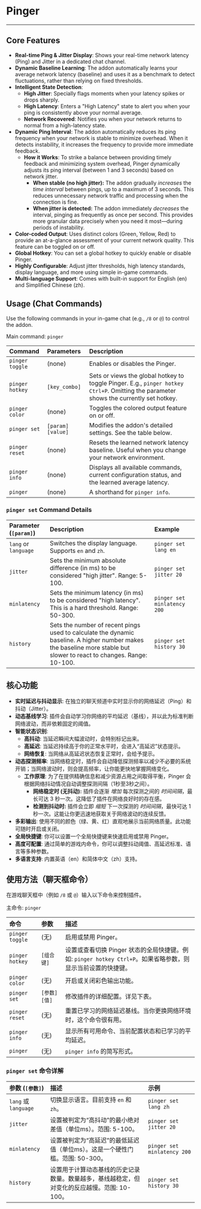
# Pinger

---

## Core Features

*   **Real-time Ping & Jitter Display**: Shows your real-time network latency (Ping) and Jitter in a dedicated chat channel.
*   **Dynamic Baseline Learning**: The addon automatically learns your average network latency (baseline) and uses it as a benchmark to detect fluctuations, rather than relying on fixed thresholds.
*   **Intelligent State Detection**:
    *   **High Jitter**: Specially flags moments when your latency spikes or drops sharply.
    *   **High Latency**: Enters a "High Latency" state to alert you when your ping is consistently above your normal average.
    *   **Network Recovered**: Notifies you when your network returns to normal from a high-latency state.
*   **Dynamic Ping Interval**: The addon automatically reduces its ping frequency when your network is stable to minimize overhead. When it detects instability, it increases the frequency to provide more immediate feedback.
    *   **How it Works**: To strike a balance between providing timely feedback and minimizing system overhead, Pinger dynamically adjusts its ping interval (between 1 and 3 seconds) based on network jitter.
        *   **When stable (no high jitter):** The addon gradually *increases* the *time interval* between pings, up to a maximum of 3 seconds. This reduces unnecessary network traffic and processing when the connection is fine.
        *   **When jitter is detected:** The addon immediately *decreases* the interval, pinging as frequently as once per second. This provides more granular data precisely when you need it most—during periods of instability.
*   **Color-coded Output**: Uses distinct colors (Green, Yellow, Red) to provide an at-a-glance assessment of your current network quality. This feature can be toggled on or off.
*   **Global Hotkey**: You can set a global hotkey to quickly enable or disable Pinger.
*   **Highly Configurable**: Adjust jitter thresholds, high latency standards, display language, and more using simple in-game commands.
*   **Multi-language Support**: Comes with built-in support for English (en) and Simplified Chinese (zh).

## Usage (Chat Commands)

Use the following commands in your in-game chat (e.g., `/8` or `@`) to control the addon.

Main command: `pinger`

| Command | Parameters | Description |
| :--- | :--- | :--- |
| `pinger toggle` | (none) | Enables or disables the Pinger. |
| `pinger hotkey`| `[key_combo]` | Sets or views the global hotkey to toggle Pinger. E.g., `pinger hotkey Ctrl+P`. Omitting the parameter shows the currently set hotkey. |
| `pinger color` | (none) | Toggles the colored output feature on or off. |
| `pinger set` | `[param] [value]` | Modifies the addon's detailed settings. See the table below. |
| `pinger reset` | (none) | Resets the learned network latency baseline. Useful when you change your network environment. |
| `pinger info` | (none) | Displays all available commands, current configuration status, and the learned average latency. |
| `pinger` | (none) | A shorthand for `pinger info`. |

### `pinger set` Command Details

| Parameter (`[param]`) | Description | Example |
| :--- | :--- | :--- |
| `lang` or `language` | Switches the display language. Supports `en` and `zh`. | `pinger set lang en` |
| `jitter` | Sets the minimum absolute difference (in ms) to be considered "high jitter". Range: 5-100. | `pinger set jitter 20` |
| `minlatency` | Sets the minimum latency (in ms) to be considered "high latency". This is a hard threshold. Range: 50-300. | `pinger set minlatency 200` |
| `history` | Sets the number of recent pings used to calculate the dynamic baseline. A higher number makes the baseline more stable but slower to react to changes. Range: 10-100. | `pinger set history 30` |
## 核心功能

*   **实时延迟与抖动显示**: 在独立的聊天频道中实时显示你的网络延迟（Ping）和抖动（Jitter）。
*   **动态基线学习**: 插件会自动学习你网络的平均延迟（基线），并以此为标准判断网络波动，而非依赖固定的阈值。
*   **智能状态识别**:
    *   **高抖动**: 当延迟瞬间大幅波动时，会特别标记出来。
    *   **高延迟**: 当延迟持续高于你的正常水平时，会进入“高延迟”状态提示。
    *   **网络恢复**: 当网络从高延迟状态恢复正常时，会给予提示。
*   **动态探测频率**: 当网络稳定时，插件会自动降低探测频率以减少不必要的系统开销；当网络波动时，则会提高频率，让你能更快地掌握网络变化。
    *   **工作原理**: 为了在提供精确信息和减少资源占用之间取得平衡，Pinger 会根据网络抖动情况自动调整探测间隔（1秒至3秒之间）。
        *   **网络稳定时 (无抖动):** 插件会逐渐 *增加* 每次探测之间的 *时间间隔*，最长可达 3 秒一次。这降低了插件在网络良好时的存在感。
        *   **检测到抖动时:** 插件会立即 *缩短* 下一次探测的 *时间间隔*，最快可达 1 秒一次。这能让你更迅速地获取关于网络波动的连续反馈。
*   **多彩输出**: 使用不同的颜色（绿、黄、红）直观地展示当前网络质量。此功能可随时开启或关闭。
*   **全局快捷键**: 你可以设置一个全局快捷键来快速启用或禁用 Pinger。
*   **高度可配置**: 通过简单的游戏内命令，你可以调整抖动阈值、高延迟标准、语言等多种参数。
*   **多语言支持**: 内置英语（en）和简体中文（zh）支持。


## 使用方法（聊天框命令）

在游戏聊天框中（例如 `/8` 或 `@`）输入以下命令来控制插件。

主命令: `pinger`

| 命令 | 参数 | 描述 |
| :--- | :--- | :--- |
| `pinger toggle` | (无) | 启用或禁用 Pinger。 |
| `pinger hotkey`| `[组合键]` | 设置或查看切换 Pinger 状态的全局快捷键。例如: `pinger hotkey Ctrl+P`。如果省略参数，则显示当前设置的快捷键。 |
| `pinger color` | (无) | 开启或关闭彩色输出功能。 |
| `pinger set` | `[参数] [值]` | 修改插件的详细配置。详见下表。 |
| `pinger reset` | (无) | 重置已学习的网络延迟基线。当你更换网络环境时，这个命令很有用。 |
| `pinger info` | (无) | 显示所有可用命令、当前配置状态和已学习的平均延迟。 |
| `pinger` | (无) | `pinger info` 的简写形式。 |

### `pinger set` 命令详解

| 参数 (`[参数]`) | 描述 | 示例 |
| :--- | :--- | :--- |
| `lang` 或 `language` | 切换显示语言。目前支持 `en` 和 `zh`。 | `pinger set lang zh` |
| `jitter` | 设置被判定为“高抖动”的最小绝对差值（单位ms）。范围: 5-100。 | `pinger set jitter 20` |
| `minlatency` | 设置被判定为“高延迟”的最低延迟值（单位ms）。这是一个硬性门槛。范围: 50-300。 | `pinger set minlatency 200` |
| `history` | 设置用于计算动态基线的历史记录数量。数量越多，基线越稳定，但对变化的反应越慢。范围: 10-100。 | `pinger set history 30` |

